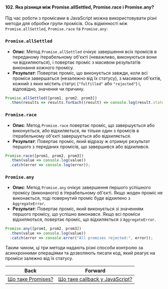 #### 102. Яка різниця між Promise.allSettled, Promise.race і Promise.any?

Під час роботи з промісами в JavaScript можна використовувати різні методи для обробки групи промісів. Ось відмінності між `Promise.allSettled`, `Promise.race` та `Promise.any`:

### `Promise.allSettled`
- **Опис**: Метод `Promise.allSettled` очікує завершення всіх промісів в переданому ітерабельному об'єкті (неважливо, виконуються вони чи відхиляються), і повертає проміс з масивом результатів виконання кожного промісу.
- **Результат**: Повертає проміс, що виконується завжди, коли всі проміси завершаться (незалежно від їх статусу), з масивом об'єктів, кожний з яких містить статус (`"fulfilled"` або `"rejected"`) і, відповідно, значення чи причину.
  
```javascript
Promise.allSettled([prom1, prom2, prom3])
  .then(results => results.forEach((result) => console.log(result.status)));
```

### `Promise.race`
- **Опис**: Метод `Promise.race` повертає проміс, що завершується або виконується, або відхиляється, як тільки один з промісів в ітерабельному об'єкті завершується або відхиляється.
- **Результат**: Повертає проміс, який відразу ж отримує результат першого з переданих промісів, що завершився або відхилився.

```javascript
Promise.race([prom1, prom2, prom3])
  .then(value => console.log(value))
  .catch(error => console.log(error));
```

### `Promise.any`
- **Опис**: Метод `Promise.any` очікує завершення першого успішного промісу (виконаного) в ітерабельному об'єкті. Якщо жоден проміс не виконається, тоді повернутий проміс буде відхилено з `AggregateError`.
- **Результат**: Повертає проміс, який виконується зі значенням першого промісу, що успішно виконався. Якщо всі проміси відхиляються, повертає проміс, що відхиляється з `AggregateError`.

```javascript
Promise.any([prom1, prom2, prom3])
  .then(value => console.log(value))
  .catch(error => console.error("All promises rejected:", error));
```

Таким чином, ці три методи надають різні способи контролю за асинхронними операціями та дозволяють писати код, який реагує на проміси залежно від їх статусу.

| Back | Forward |
|---|---|
| [Що таке Promises?](/ua/middle/javascript/what-is-a-promise.md)  | [Що таке callback у JavaScript?](/ua/middle/javascript/what-is-a-callback-in-javascript.md) |